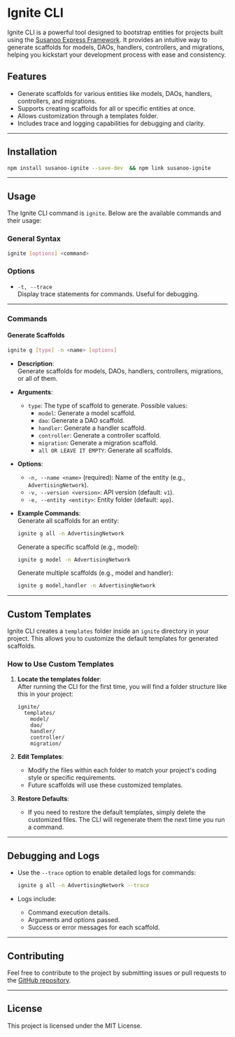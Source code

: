 
# Ignite CLI  

Ignite CLI is a powerful tool designed to bootstrap entities for projects built using the [Susanoo Express Framework](https://github.com/moayyadfaris/susanoo). It provides an intuitive way to generate scaffolds for models, DAOs, handlers, controllers, and migrations, helping you kickstart your development process with ease and consistency.  

## Features  
- Generate scaffolds for various entities like models, DAOs, handlers, controllers, and migrations.  
- Supports creating scaffolds for all or specific entities at once.  
- Allows customization through a templates folder.  
- Includes trace and logging capabilities for debugging and clarity.  

---

## Installation  

```bash  
npm install susanoo-ignite --save-dev  && npm link susanoo-ignite
```  

---

## Usage  

The Ignite CLI command is `ignite`. Below are the available commands and their usage:  

### General Syntax  

```bash  
ignite [options] <command>  
```  

### Options  

- `-t, --trace`  
  Display trace statements for commands. Useful for debugging.  

---

### Commands  

#### Generate Scaffolds  

```bash  
ignite g [type] -n <name> [options]  
```  

- **Description**:  
  Generate scaffolds for models, DAOs, handlers, controllers, migrations, or all of them.  

- **Arguments**:  
  - `type`: The type of scaffold to generate. Possible values:  
    - `model`: Generate a model scaffold.  
    - `dao`: Generate a DAO scaffold.  
    - `handler`: Generate a handler scaffold.  
    - `controller`: Generate a controller scaffold.  
    - `migration`: Generate a migration scaffold.  
    - `all OR LEAVE IT EMPTY`: Generate all scaffolds.  

- **Options**:  
  - `-n, --name <name>` (required): Name of the entity (e.g., `AdvertisingNetwork`).  
  - `-v, --version <version>`: API version (default: `v1`).  
  - `-e, --entity <entity>`: Entity folder (default: `app`).  

- **Example Commands**:  
  Generate all scaffolds for an entity:  
  ```bash  
  ignite g all -n AdvertisingNetwork  
  ```  

  Generate a specific scaffold (e.g., model):  
  ```bash  
  ignite g model -n AdvertisingNetwork  
  ```  

  Generate multiple scaffolds (e.g., model and handler):  
  ```bash  
  ignite g model,handler -n AdvertisingNetwork  
  ```  

---

## Custom Templates  

Ignite CLI creates a `templates` folder inside an `ignite` directory in your project. This allows you to customize the default templates for generated scaffolds.  

### How to Use Custom Templates  

1. **Locate the templates folder**:  
   After running the CLI for the first time, you will find a folder structure like this in your project:  
   ```
   ignite/
     templates/
       model/
       dao/
       handler/
       controller/
       migration/
   ```  

2. **Edit Templates**:  
   - Modify the files within each folder to match your project's coding style or specific requirements.  
   - Future scaffolds will use these customized templates.  

3. **Restore Defaults**:  
   - If you need to restore the default templates, simply delete the customized files. The CLI will regenerate them the next time you run a command.  

---

## Debugging and Logs  

- Use the `--trace` option to enable detailed logs for commands:  
  ```bash  
  ignite g all -n AdvertisingNetwork --trace  
  ```  

- Logs include:  
  - Command execution details.  
  - Arguments and options passed.  
  - Success or error messages for each scaffold.  

---

## Contributing  

Feel free to contribute to the project by submitting issues or pull requests to the [GitHub repository](https://github.com/moneebSB/sosanoo-cli).  

---

## License  

This project is licensed under the MIT License.  

